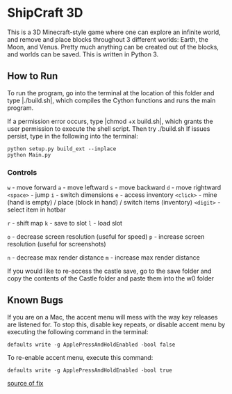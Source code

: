 # ShipCraft 3D

This is a 3D Minecraft-style game where one can explore an infinite world, and
remove and place blocks throughout 3 different worlds: Earth, the Moon, and Venus. Pretty much anything can be created out of the blocks, and worlds
can be saved. This is written in Python 3.

## How to Run

To run the program, go into the terminal at the location of this folder and type
|./build.sh|, which compiles the Cython functions and runs the main program.

If a permission error occurs, type |chmod +x build.sh|, which grants the user
permission to execute the shell script. Then try ./build.sh
If issues persist, type in the following into the terminal:

```
python setup.py build_ext --inplace
python Main.py
```

### Controls

`w` - move forward
`a` - move leftward
`s` - move backward
`d` - move rightward
`<space>` - jump
`i` - switch dimensions
`e` - access inventory
`<click>` - mine (hand is empty) / place (block in hand) / switch items (inventory)
`<digit>` - select item in hotbar

`r` - shift map
`k` - save to slot
`l` - load slot

`o` - decrease screen resolution (useful for speed)
`p` - increase screen resolution (useful for screenshots)

`n` - decrease max render distance
`m` - increase max render distance

If you would like to re-access the castle save, go to the save folder and copy
the contents of the Castle folder and paste them into the w0 folder

## Known Bugs

If you are on a Mac, the accent menu will mess with the way key releases are
listened for. To stop this, disable key repeats, or disable accent menu by
executing the following command in the terminal:

`defaults write -g ApplePressAndHoldEnabled -bool false`

To re-enable accent menu, execute this command:

`defaults write -g ApplePressAndHoldEnabled -bool true`

[source of fix](https://superuser.com/questions/1257641/disable-mac-typing-accent-menu#:~:text=1%20Answer&text=is%20not%20useful,Show%20activity%20on%20this%20post.,them%20to%20load%20the%20setting.)

